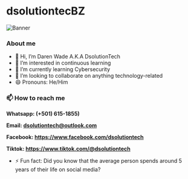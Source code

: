 # dsolutiontecBZ
![Banner](https://github.com/user-attachments/assets/030a1be0-ef05-4dbc-9f0e-49073bcb7ac6)
### About me
* 👋 Hi, I’m Daren Wade A.K.A DsolutionTech
* 👀 I’m interested in continuous learning
* 🌱 I’m currently learning Cybersecurity
* 💞️ I’m looking to collaborate on anything technology-related
* 😄 Pronouns: He/Him
### 📫 How to reach me
**Whatsapp: (+501) 615-1855)**

**Email: dsolutiontech@outlook.com**

**Facebook: https://www.facebook.com/dsolutiontech**

**Tiktok: https://www.tiktok.com/@dsolutiontech**
* ⚡ Fun fact: Did you know that the average person spends around 5 years of their life on social media?
